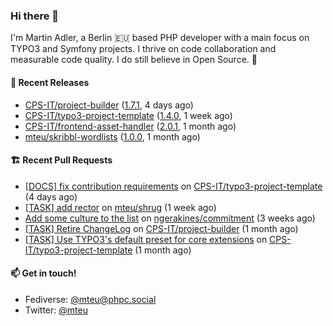### Hi there 👋

I'm Martin Adler, a Berlin 🇪🇺 based PHP developer with a main focus on TYPO3 and Symfony projects. I thrive on
code collaboration and measurable code quality. I do still believe in Open Source. 💛

#### 🎁 Recent Releases

- [CPS-IT/project-builder](https://github.com/CPS-IT/project-builder) ([1.7.1](https://github.com/CPS-IT/project-builder/releases/tag/1.7.1), 4 days ago)
- [CPS-IT/typo3-project-template](https://github.com/CPS-IT/typo3-project-template) ([1.4.0](https://github.com/CPS-IT/typo3-project-template/releases/tag/1.4.0), 1 week ago)
- [CPS-IT/frontend-asset-handler](https://github.com/CPS-IT/frontend-asset-handler) ([2.0.1](https://github.com/CPS-IT/frontend-asset-handler/releases/tag/2.0.1), 1 month ago)
- [mteu/skribbl-wordlists](https://github.com/mteu/skribbl-wordlists) ([1.0.0](https://github.com/mteu/skribbl-wordlists/releases/tag/1.0.0), 1 month ago)

#### 🏗️ Recent Pull Requests

- [[DOCS] fix contribution requirements](https://github.com/CPS-IT/typo3-project-template/pull/24) on [CPS-IT/typo3-project-template](https://github.com/CPS-IT/typo3-project-template) (4 days ago)
- [[TASK] add rector](https://github.com/mteu/shrug/pull/3) on [mteu/shrug](https://github.com/mteu/shrug) (1 week ago)
- [Add some culture to the list](https://github.com/ngerakines/commitment/pull/259) on [ngerakines/commitment](https://github.com/ngerakines/commitment) (3 weeks ago)
- [[TASK] Retire ChangeLog](https://github.com/CPS-IT/project-builder/pull/71) on [CPS-IT/project-builder](https://github.com/CPS-IT/project-builder) (1 month ago)
- [[TASK] Use TYPO3&#39;s default preset for core extensions](https://github.com/CPS-IT/typo3-project-template/pull/14) on [CPS-IT/typo3-project-template](https://github.com/CPS-IT/typo3-project-template) (1 month ago)

#### 📫 Get in touch!

- Fediverse: [@mteu@phpc.social](https://phpc.social/@mteu)
- Twitter: [@mteu](https://twitter.com/mteu)